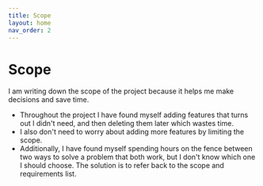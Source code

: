 ```yaml
---
title: Scope
layout: home
nav_order: 2
---
```


# Scope

I am writing down the scope of the project because it helps me make decisions and save time. 
- Throughout the project I have found myself adding features that turns out I didn't need, and then deleting them later which wastes time. 
- I also don't need to worry about adding more features by limiting the scope.
- Additionally, I have found myself spending hours on the fence between two ways to solve a problem that both work, but I don't know which one I should choose. The solution is to refer back to the scope and requirements list.

